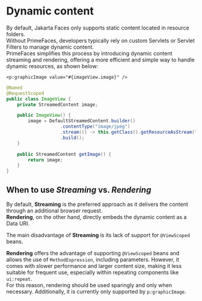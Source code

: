 # Dynamic content

By default, Jakarta Faces only supports static content located in resource folders.  
Without PrimeFaces, developers typically rely on custom Servlets or Servlet Filters to manage dynamic content.  
PrimeFaces simplifies this process by introducing dynamic content streaming and rendering, offering a more efficient and simple way to handle dynamic resources, as shown below:

```xhtml
<p:graphicImage value="#{imageView.image}" />
```

```java
@Named
@RequestScoped
public class ImageView {
    private StreamedContent image;

    public ImageView() {
        image = DefaultStreamedContent.builder()
                    .contentType("image/jpeg")
                    .stream(() -> this.getClass().getResourceAsStream("barcalogo.jpg"))
                    .build();
    }

    public StreamedContent getImage() {
        return image;
    }
}
```


## When to use _Streaming_ vs. _Rendering_

By default, **Streaming** is the preferred approach as it delivers the content through an additional browser request.  
**Rendering**, on the other hand, directly embeds the dynamic content as a Data URI.

The main disadvantage of **Streaming** is its lack of support for `@ViewScoped` beans.

**Rendering** offers the advantage of supporting `@ViewScoped` beans and allows the use of `MethodExpression`, including parameters. 
However, it comes with slower performance and larger content size, making it less suitable for frequent use, especially within repeating components like `ui:repeat`.  
For this reason, rendering should be used sparingly and only when necessary. Additionally, it is currently only supported by `p:graphicImage`.

